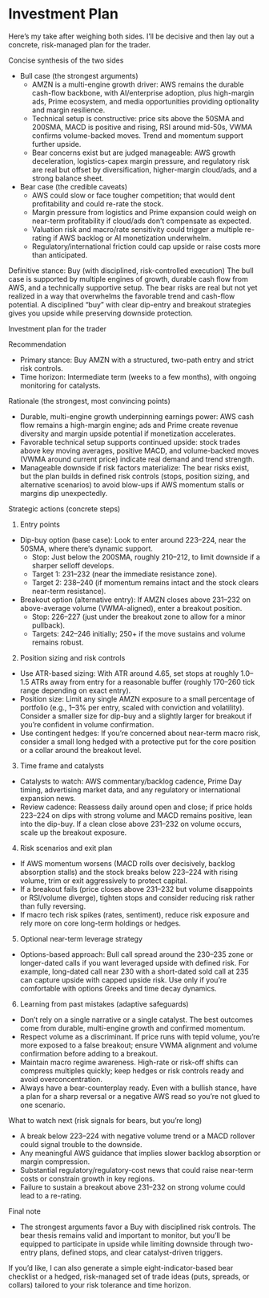 # Investment Plan

Here’s my take after weighing both sides. I’ll be decisive and then lay out a concrete, risk-managed plan for the trader.

Concise synthesis of the two sides
- Bull case (the strongest arguments)
  - AMZN is a multi-engine growth driver: AWS remains the durable cash-flow backbone, with AI/enterprise adoption, plus high-margin ads, Prime ecosystem, and media opportunities providing optionality and margin resilience.
  - Technical setup is constructive: price sits above the 50SMA and 200SMA, MACD is positive and rising, RSI around mid-50s, VWMA confirms volume-backed moves. Trend and momentum support further upside.
  - Bear concerns exist but are judged manageable: AWS growth deceleration, logistics-capex margin pressure, and regulatory risk are real but offset by diversification, higher-margin cloud/ads, and a strong balance sheet.
- Bear case (the credible caveats)
  - AWS could slow or face tougher competition; that would dent profitability and could re-rate the stock.
  - Margin pressure from logistics and Prime expansion could weigh on near-term profitability if cloud/ads don’t compensate as expected.
  - Valuation risk and macro/rate sensitivity could trigger a multiple re-rating if AWS backlog or AI monetization underwhelm.
  - Regulatory/international friction could cap upside or raise costs more than anticipated.

Definitive stance: Buy (with disciplined, risk-controlled execution)
The bull case is supported by multiple engines of growth, durable cash flow from AWS, and a technically supportive setup. The bear risks are real but not yet realized in a way that overwhelms the favorable trend and cash-flow potential. A disciplined “buy” with clear dip-entry and breakout strategies gives you upside while preserving downside protection.

Investment plan for the trader

Recommendation
- Primary stance: Buy AMZN with a structured, two-path entry and strict risk controls.
- Time horizon: Intermediate term (weeks to a few months), with ongoing monitoring for catalysts.

Rationale (the strongest, most convincing points)
- Durable, multi-engine growth underpinning earnings power: AWS cash flow remains a high-margin engine; ads and Prime create revenue diversity and margin upside potential if monetization accelerates.
- Favorable technical setup supports continued upside: stock trades above key moving averages, positive MACD, and volume-backed moves (VWMA around current price) indicate real demand and trend strength.
- Manageable downside if risk factors materialize: The bear risks exist, but the plan builds in defined risk controls (stops, position sizing, and alternative scenarios) to avoid blow-ups if AWS momentum stalls or margins dip unexpectedly.

Strategic actions (concrete steps)
1) Entry points
- Dip-buy option (base case): Look to enter around 223–224, near the 50SMA, where there’s dynamic support.
  - Stop: Just below the 200SMA, roughly 210–212, to limit downside if a sharper selloff develops.
  - Target 1: 231–232 (near the immediate resistance zone).
  - Target 2: 238–240 (if momentum remains intact and the stock clears near-term resistance).
- Breakout option (alternative entry): If AMZN closes above 231–232 on above-average volume (VWMA-aligned), enter a breakout position.
  - Stop: 226–227 (just under the breakout zone to allow for a minor pullback).
  - Targets: 242–246 initially; 250+ if the move sustains and volume remains robust.

2) Position sizing and risk controls
- Use ATR-based sizing: With ATR around 4.65, set stops at roughly 1.0–1.5 ATRs away from entry for a reasonable buffer (roughly 170–260 tick range depending on exact entry).
- Position size: Limit any single AMZN exposure to a small percentage of portfolio (e.g., 1–3% per entry, scaled with conviction and volatility). Consider a smaller size for dip-buy and a slightly larger for breakout if you’re confident in volume confirmation.
- Use contingent hedges: If you’re concerned about near-term macro risk, consider a small long hedged with a protective put for the core position or a collar around the breakout level.

3) Time frame and catalysts
- Catalysts to watch: AWS commentary/backlog cadence, Prime Day timing, advertising market data, and any regulatory or international expansion news.
- Review cadence: Reassess daily around open and close; if price holds 223–224 on dips with strong volume and MACD remains positive, lean into the dip-buy. If a clean close above 231–232 on volume occurs, scale up the breakout exposure.

4) Risk scenarios and exit plan
- If AWS momentum worsens (MACD rolls over decisively, backlog absorption stalls) and the stock breaks below 223–224 with rising volume, trim or exit aggressively to protect capital.
- If a breakout fails (price closes above 231–232 but volume disappoints or RSI/volume diverge), tighten stops and consider reducing risk rather than fully reversing.
- If macro tech risk spikes (rates, sentiment), reduce risk exposure and rely more on core long-term holdings or hedges.
  
5) Optional near-term leverage strategy
- Options-based approach: Bull call spread around the 230–235 zone or longer-dated calls if you want leveraged upside with defined risk. For example, long-dated call near 230 with a short-dated sold call at 235 can capture upside with capped upside risk. Use only if you’re comfortable with options Greeks and time decay dynamics.

6) Learning from past mistakes (adaptive safeguards)
- Don’t rely on a single narrative or a single catalyst. The best outcomes come from durable, multi-engine growth and confirmed momentum.
- Respect volume as a discriminant. If price runs with tepid volume, you’re more exposed to a false breakout; ensure VWMA alignment and volume confirmation before adding to a breakout.
- Maintain macro regime awareness. High-rate or risk-off shifts can compress multiples quickly; keep hedges or risk controls ready and avoid overconcentration.
- Always have a bear-counterplay ready. Even with a bullish stance, have a plan for a sharp reversal or a negative AWS read so you’re not glued to one scenario.

What to watch next (risk signals for bears, but you’re long)
- A break below 223–224 with negative volume trend or a MACD rollover could signal trouble to the downside.
- Any meaningful AWS guidance that implies slower backlog absorption or margin compression.
- Substantial regulatory/regulatory-cost news that could raise near-term costs or constrain growth in key regions.
- Failure to sustain a breakout above 231–232 on strong volume could lead to a re-rating.

Final note
- The strongest arguments favor a Buy with disciplined risk controls. The bear thesis remains valid and important to monitor, but you’ll be equipped to participate in upside while limiting downside through two-entry plans, defined stops, and clear catalyst-driven triggers.

If you’d like, I can also generate a simple eight-indicator-based bear checklist or a hedged, risk-managed set of trade ideas (puts, spreads, or collars) tailored to your risk tolerance and time horizon.
